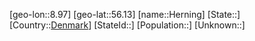 ﻿---
location: [56.13,8.97]
type: City
tags:
- geo/City


SpocWebEntityId: 30908
isDeleted: false
confidential: public

---
[geo-lon::8.97]
[geo-lat::56.13]
[name::Herning]
[State::]
[Country::[Denmark](geo/Continent/Europe/Denmark.md)]
[StateId::]
[Population::]
[Unknown::]

